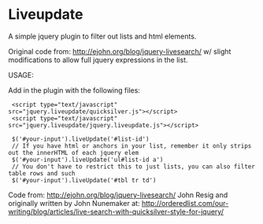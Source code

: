 Liveupdate
==========

A simple jquery plugin to filter out lists and html elements.

Original code from: http://ejohn.org/blog/jquery-livesearch/ w/ slight modifications to allow full jquery expressions in the list.

USAGE:

Add in the plugin with the following files:

     <script type="text/javascript" src="jquery.liveupdate/quicksilver.js"></script>                            
     <script type="text/javascript" src="jquery.liveupdate/jquery.liveupdate.js"></script>  

     $('#your-input').liveUpdate('#list-id')
     // If you have html or anchors in your list, remember it only strips out the innerHTML of each jquery elem
     $('#your-input').liveUpdate('ul#list-id a')
     // You don't have to restrict this to just lists, you can also filter table rows and such
     $('#your-input').liveUpdate('#tbl tr td')
     

Code from: http://ejohn.org/blog/jquery-livesearch/ John Resig and originally written by John Nunemaker at: http://orderedlist.com/our-writing/blog/articles/live-search-with-quicksilver-style-for-jquery/